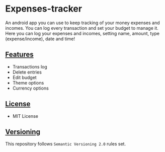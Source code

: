 # Expenses-tracker
An android app you can use to keep tracking of your money expenses and incomes. You can log every transaction and set your budget to manage it. Here you can log your expenses and incomes, setting name, amount, type (expense/income), date and time! 

## [Features](https://github.com/Eduaaado/Expense-tracker/releases)

* Transactions log
* Delete entries
* Edit budget
* Theme options
* Currency options

## [License](https://github.com/Eduaaado/Expense-tracker/blob/master/LICENSE)
- MIT License

## [Versioning](https://semver.org/)
This repository follows ```Semantic Versioning 2.0``` rules set.
